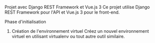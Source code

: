 Projet avec Django REST Framework et Vue.js 3
Ce projet utilise Django REST Framework pour l'API et Vue.js 3 pour le front-end.

Phase d'initialisation
1. Création de l'environnement virtuel
Créez un nouvel environnement virtuel en utilisant virtualenv ou tout autre outil similaire.
